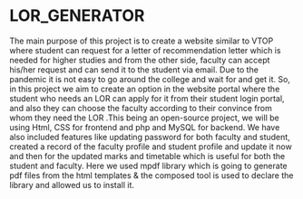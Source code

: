 # LOR_GENERATOR

The main purpose of this project is to create a website similar to VTOP where student can
request for a letter of recommendation letter which is needed for higher studies and from the
other side, faculty can accept his/her request and can send it to the student via email. Due to
the pandemic it is not easy to go around the college and wait for and get it. So, in this project
we aim to create an option in the website portal where the student who needs an LOR can
apply for it from their student login portal, and also they can choose the faculty according to
their convince from whom they need the LOR .This being an open-source project, we will be
using Html, CSS for frontend and php and MySQL for backend. We have also included
features like updating password for both faculty and student, created a record of the faculty
profile and student profile and update it now and then for the updated marks and timetable
which is useful for both the student and faculty. Here we used mpdf library which is going to
generate pdf files from the html templates & the composed tool is used to declare the library
and allowed us to install it.

